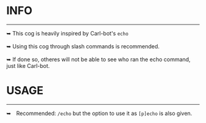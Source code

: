 # INFO
---
➥ This cog is heavily inspired by Carl-bot's `echo`
<br /> <br/>
➥ Using this cog through slash commands is recommended.
<br /> <br/>
➥ If done so, otheres will not be able to see who ran the echo command, just like Carl-bot.

# USAGE
---
➥ Recommended: `/echo` but the option to use it as `[p]echo` is also given.
